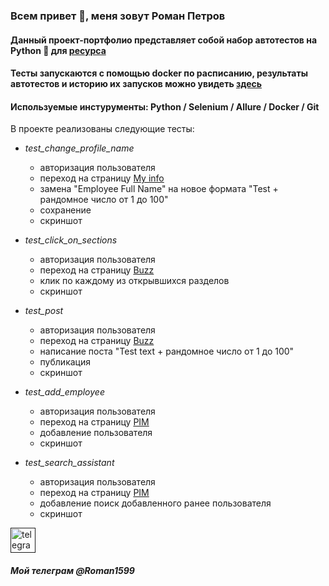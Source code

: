 ### Всем привет 👋, меня зовут Роман Петров
#### Данный проект-портфолио представляет собой набор автотестов на Python :snake:  для [ресурса](https://opensource-demo.orangehrmlive.com/web/index.php/dashboard/index)
#### Тесты запускаются с помощью docker по расписанию, результаты автотестов и историю их запусков можно увидеть [здесь](https://roman1599.github.io/petrov-main/#)
#### Используемые инстурументы: Python / Selenium / Allure / Docker / Git
В проекте реализованы следующие тесты:
+ _test_change_profile_name_
  + авторизация пользователя
  + переход на страницу [My info](https://opensource-demo.orangehrmlive.com/web/index.php/pim/viewPersonalDetails/empNumber/7)
  + замена "Employee Full Name" на новое формата "Test + рандомное число от 1 до 100"
  + сохранение
  + скриншот
    
+ _test_click_on_sections_
  + авторизация пользователя
  + переход на страницу [Buzz](https://opensource-demo.orangehrmlive.com/web/index.php/buzz/viewBuzz)
  + клик по каждому из открывшихся разделов
  + скриншот
    
+ _test_post_
  + авторизация пользователя
  + переход на страницу [Buzz](https://opensource-demo.orangehrmlive.com/web/index.php/buzz/viewBuzz)
  + написание поста "Test text + рандомное число от 1 до 100"
  + публикация
  + скриншот
    
+ _test_add_employee_
  + авторизация пользователя
  + переход на страницу [PIM](https://opensource-demo.orangehrmlive.com/web/index.php/pim/viewEmployeeList)
  + добавление пользователя
  + скриншот
 
+ _test_search_assistant_
  + авторизация пользователя
  + переход на страницу [PIM](https://opensource-demo.orangehrmlive.com/web/index.php/pim/viewEmployeeList)
  + добавление поиск добавленного ранее пользователя
  + скриншот

[<img src='https://cdn.jsdelivr.net/npm/simple-icons@3.0.1/icons/telegram.svg' alt='telegram' height='40'>]() 
##### Мой телеграм @Roman1599  




